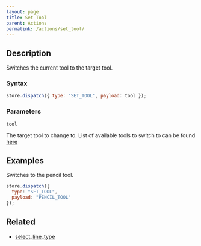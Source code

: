 ```yaml
---
layout: page
title: Set Tool
parent: Actions
permalink: /actions/set_tool/
---
```


## Description

Switches the current tool to the target tool.

### Syntax

```js
store.dispatch({ type: "SET_TOOL", payload: tool });
```

### Parameters

`tool`

The target tool to change to. List of available tools to switch to can be found [here](../External/tools.json)

## Examples

Switches to the pencil tool.

```js
store.dispatch({
  type: "SET_TOOL",
  payload: "PENCIL_TOOL"
});
```

## Related

- [select_line_type](./select_line_type.md)
